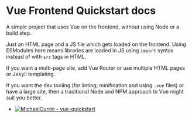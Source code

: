 # Vue Frontend Quickstart docs

A simple project that uses Vue on the frontend, without using Node or a build step. 

Just an HTML page and a JS file which gets loaded on the frontend. Using ESModules here means libraries are loaded in JS using `import` syntax instead of with `src` tags in HTML.

If you want a multi-page site, add Vue Router or use multiple HTML pages or Jekyll templating.

If you want the dev tooling (for linting, minification and using `.vue` files) or have a large site, then a traditional Node and NPM approach to Vue might suit you better.

- [![MichaelCurrin - vue-quickstart](https://img.shields.io/static/v1?label=MichaelCurrin&message=vue-quickstart&color=blue&logo=github)](https://github.com/MichaelCurrin/vue-quickstart)
